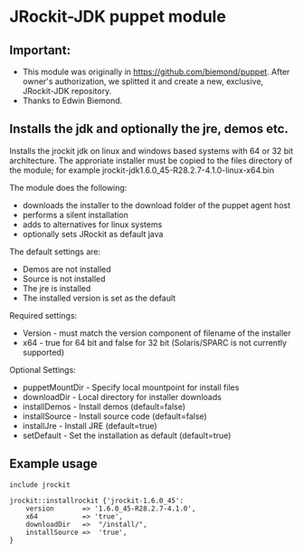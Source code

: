 JRockit-JDK puppet module
=====================

Important:
---------------
- This module was originally in https://github.com/biemond/puppet. After owner's authorization, we splitted it and create a new, exclusive, JRockit-JDK repository.
- Thanks to Edwin Biemond.

Installs the jdk and optionally the jre, demos etc.
---------------------------------------------------

Installs the jrockit jdk on linux and windows based systems with 64 or 32 bit architecture. The approriate installer must be copied to the files directory of the module; for example jrockit-jdk1.6.0_45-R28.2.7-4.1.0-linux-x64.bin

The module does the following:

- downloads the installer to the download folder of the puppet agent host
- performs a silent installation
- adds to alternatives for linux systems
- optionally sets JRockit as default java

The default settings are:

- Demos are not installed
- Source is not installed
- The jre is installed
- The installed version is set as the default

Required settings:

- Version - must match the version component of filename of the installer
- x64 - true for 64 bit and false for 32 bit (Solaris/SPARC is not currently supported)

Optional Settings:

- puppetMountDir - Specify local mountpoint for install files
- downloadDir    - Local directory for installer downloads
- installDemos   - Install demos (default=false)
- installSource  - Install source code (default=false)
- installJre     - Install JRE (default=true)
- setDefault     - Set the installation as default (default=true)

Example usage
-------------

	include jrockit

	jrockit::installrockit {'jrockit-1.6.0_45':
	    version       => '1.6.0_45-R28.2.7-4.1.0',
	    x64           => 'true',
		downloadDir   =>  "/install/",
		installSource =>  'true',
	}

